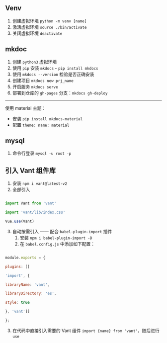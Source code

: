 ## Venv
1. 创建虚拟环境 `python -m venv [name]`
2. 激活虚拟环境 `source ./bin/activate`
3. 关闭虚拟环境 `deactivate`

## mkdoc
1. 创建 `python3` 虚拟环境
2. 使用 `pip` 安装 `mkdocs` - `pip install mkdocs`
3. 使用 `mkdocs --version` 检验是否正确安装
4. 创建项目 `mkdocs new prj_name`
5. 开启服务 `mkdocs serve`
6. 部署到仓库的 `gh-pages` 分支：`mkdocs gh-deploy`
---
使用 material 主题：
- 安装 `pip install mkdocs-material`
- 配置 `theme: name: material`

## mysql
1. 命令行登录 `mysql -u root -p`


## 引入 Vant 组件库
1. 安装 `npm i vant@latest-v2`
2. 全部引入
```js

import Vant from 'vant'

import 'vant/lib/index.css'

Vue.use(Vant)

```
3. 自动按需引入 —— 配合 `babel-plugin-import` 插件
	1. 安装 `npm i babel-plugin-import -D`
	2. 在 `babel.config.js` 中添加如下配置：
```js

module.exports = {

plugins: [[

'import', {

libraryName: 'vant',

libraryDirectory: 'es',

style: true

}, 'vant']]

};

```
3. 在代码中直接引入需要的 Vant 组件 `import {name} from 'vant'`，随后进行 `use`